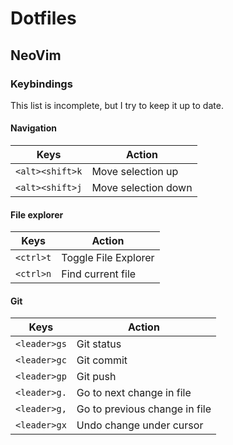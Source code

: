 # Dotfiles

## NeoVim

### Keybindings

This list is incomplete, but I try to keep it up to date.

#### **Navigation**

| Keys            | Action              |
| --------------- | ------------------- |
| `<alt><shift>k` | Move selection up   |
| `<alt><shift>j` | Move selection down |

#### **File explorer**

| Keys      | Action               |
| --------- | -------------------- |
| `<ctrl>t` | Toggle File Explorer |
| `<ctrl>n` | Find current file    |

#### **Git**

| Keys         | Action                        |
| ------------ | ----------------------------- |
| `<leader>gs` | Git status                    |
| `<leader>gc` | Git commit                    |
| `<leader>gp` | Git push                      |
| `<leader>g.` | Go to next change in file     |
| `<leader>g,` | Go to previous change in file |
| `<leader>gx` | Undo change under cursor      |
